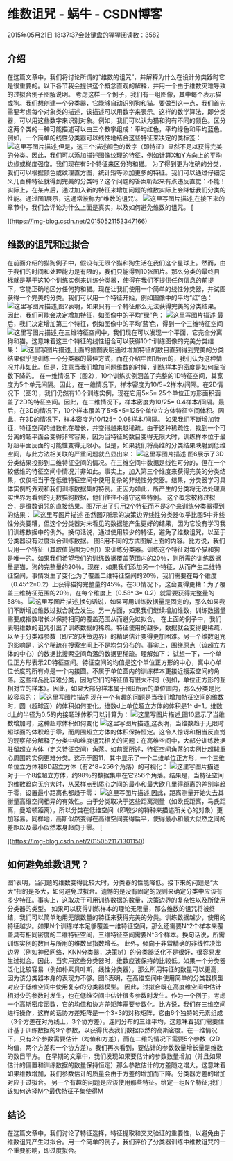 
# 维数诅咒 - 蜗牛 - CSDN博客


2015年05月21日 18:37:37[会敲键盘的猩猩](https://me.csdn.net/u010182633)阅读数：3582


## 介绍
在这篇文章中，我们将讨论所谓的“维数的诅咒”，并解释为什么在设计分类器时它是很重要的。以下各节我会提供这个概念直观的解释，并用一个由于维数灾难导致的过拟合例子图解说明。
考虑这样一个例子，我们有一组图像，其中每个表示猫或狗。我们想创建一个分类器，它能够自动识别狗和猫。要做到这一点，我们首先需要考虑每个对象类的描述，该描述可以用数字来表示。这样的数学算法，即分类器，可以用这些数字来识别对象。例如，我们可以认为猫和狗有不同的颜色。区分这两个类的一种可能描述可以由三个数字组成：平均红色，平均绿色和平均蓝色。例如，一个简单的线性分类器可以线性地结合这些特征来决定的类标签：
![这里写图片描述](https://img-blog.csdn.net/20150521152504069)[ ](https://img-blog.csdn.net/20150521152504069)
但是，这三个描述颜色的数字（即特征）显然不足以获得完美的分类。因此，我们可以添加描述图像纹理的特征，例如计算X和Y方向上的平均边缘或梯度强度。我们现在有5个特征来区分狗和猫。
[
](https://img-blog.csdn.net/20150521152504069)为了得到更为准确的分类，我们可以根据颜色或纹理直方图，统计矩等添加更多的特征。我们可以通过仔细定义几百种特征就得到完美的分类吗？这个问题的答案听起来有点违反直觉：不能！实际上，在某点后，通过加入新的特征来增加问题的维数实际上会降低我们分类的性能。通过图1展示，这通常被称为“维数的诅咒’。
![这里写图片描述](https://img-blog.csdn.net/20150521153347166)[ ](https://img-blog.csdn.net/20150521153347166)
在接下来的章节中，我们会评论为什么上面是真实，以及如何避免维数的诅咒。
[

](https://img-blog.csdn.net/20150521153347166)
## 维数的诅咒和过拟合
[
](https://img-blog.csdn.net/20150521153347166)在前面介绍的猫狗例子中，假设有无限个猫和狗生活在我们这个星球上。然而，由于我们的时间和处理能力是有限的，我们只能得到10张图片。那么分类的最终目标就是基于这10个训练实例来训练分类器，使得在我们不提供任何信息的前提下，它能正确地区分任何狗和猫。现在让我们使用一个简单的线性分类器，并试图获得一个完美的分类。我们可以用一个特征开始，例如图像中的平均“红”色：
![这里写图片描述](https://img-blog.csdn.net/20150521154332915)[ ](https://img-blog.csdn.net/20150521154332915)
图2表明，如果只有一个特征那么无法获得完美的分类结果。因此，我们可能会决定增加特征，如图像中的平均“绿”色：
![这里写图片描述](https://img-blog.csdn.net/20150521155046019)[ ](https://img-blog.csdn.net/20150521155046019)
最后，我们决定增加第三个特征，例如图像中的平均’蓝’色，得到一个三维特征空间
![这里写图片描述](https://img-blog.csdn.net/20150521155236752)[ ](https://img-blog.csdn.net/20150521155236752)
在三维特征空间中，我们现在可以发现一个平面，它完全分离狗和猫。这意味着这三个特征的线性组合可以获得10个训练图像的完美分类结果：
![这里写图片描述](https://img-blog.csdn.net/20150521155541674)[ ](https://img-blog.csdn.net/20150521155541674)
上面的插图表明通过增加特征的数目直到得到完美的分类结果似乎是训练一个分类器的最佳方式，而在介绍中图1所示的，我们认为这种情况并非如此。但是，注意当我们增加问题维数的时候，训练样本的密度是如何呈指数下降的。
[
](https://img-blog.csdn.net/20150521155541674)在一维情况下（图2），10个训练实例涵盖了完整的1D特征空间，其宽度为5个单元间隔。因此，在一维情况下，样本密度为10/5=2样本/间隔。在2D情况下（图3），我们仍然有10个训练实例，现在它用5×5= 25个单位正方形面积涵盖了2D的特征空间。因此，在二维情况下，样本密度为10/25= 0.4样本/间隔。最后，在3D的情况下，10个样本覆盖了5×5×5=125个单位立方体特征空间体积。因此，在3D的情况下，样本密度为10/125= 0.08样本/间隔。
[
](https://img-blog.csdn.net/20150521155541674)如果我们不断增加特征，特征空间的维数也在增长，并变得越来越稀疏。由于这种稀疏性，找到一个可分离的超平面会变得非常容易，因为当特征的数目变得无限大时，训练样本位于最好超平面反面的可能性变得无限小。但是，如果我们将高维的分类结果映射到低维空间，与此方法相关联的严重问题就凸显出来：
![这里写图片描述](https://img-blog.csdn.net/20150521161209531)
图6展示了3D分类结果投影到二维特征空间的情况。在三维空间中数据是线性可分的，但在一个较低维的特征空间中情况并非如此。事实上，加入第三个维度来获得完美的分类结果，仅仅相当于在低维特征空间中使用复杂的非线性分类器。结果，分类器学习具体实例的外观和我们训练数据集的特例。正因为如此，所产生的分类将无法处理真实世界为看到的无数猫狗数据，他们往往不遵守这些特例。
这个概念被称过拟合，是维数诅咒的直接结果。图7示出了只用2个特征而不是3个来训练分类器得到的结果：
![这里写图片描述](https://img-blog.csdn.net/20150521162104736)
虽然图7所示的决策边界线性分类器似乎比图5中非线性分类要糟，但这个分类器对未看见的数据能产生更好的结果，因为它没有学习我们训练数据中的例外。换句话说，通过使用较少的特征，避免了维数诅咒，以至于分类器没有过度拟合训练数据。
图8用不同的方式图解上面的内容。比方说，我们只用一个特征（其取值范围为0到1）来训练分类器。训练这个特征对每个猫和狗是唯一的。如果我们希望我们的训练数据覆盖范围内的20％，则所需的训练数据量是猫，狗的完整量的20％。现在，如果我们添加另一个特征，从而产生二维特征空间，事情发生了变化;为了覆盖二维特征空间的20％，我们需要在每个维度（0.45^2=0.2）上获得猫狗完整量的45％。在3D情况下，这会变得更糟：为了覆盖三维特征范围的20％，在每个维度上（0.58^ 3= 0.2）就需要获得完整量的58％。
![这里写图片描述](https://img-blog.csdn.net/20150521163156677)[ ](https://img-blog.csdn.net/20150521163156677)
换句话说，如果可用训练数据量是固定的，那么如果我们不断增加维数过拟合就会发生。另一方面，如果我们继续增加维数，训练数据量需要成指数增长以保持相同的覆盖范围从而避免过拟合。
[
](https://img-blog.csdn.net/20150521163156677)在上面的例子中，我们表明维数的诅咒引出了训练数据的稀疏。特征使用的越多，数据就会变得更稀疏，以至于分类器参数（即它的决策边界）的精确估计变得更加困难。另一个维数诅咒的影响是，这个稀疏在搜索空间上不是均匀分布的。事实上，围绕原点（该超立方体的中心）的数据比搜索空间角落的数据更稀疏。理解如下：
[
](https://img-blog.csdn.net/20150521163156677)试想一下，一个单位正方形表示2D特征空间。特征空间的均值是这个单位正方形的中心，离中心单位长度的所有点是一个内接圆。不属于单位圆内的训练样本更接近搜索空间的角落。这些样品比较难分类，因为它们的特征值有很大不同（例如，单位正方形的互相对立的样本）。因此，如果大部分样本属于图9所示的单位圆内，那么分类是比较容易的：
![这里写图片描述](https://img-blog.csdn.net/20150521164758934)
现在一个有趣的问题是当我们增加特征空间的维数时，圆（超球面）的体积如何变化。维数d上单位超立方体的体积是1^ d=1。维数d上的半径为0.5的内接超球体积可以计算为：
![这里写图片描述](https://img-blog.csdn.net/20150521165255490)[ ](https://img-blog.csdn.net/20150521165255490)
图10显示了当维数增加时，这种超球体积如何变化
![这里写图片描述](https://img-blog.csdn.net/20150521165431005)[ ](https://img-blog.csdn.net/20150521165431005)
这表明，当维数趋于无限时超球面的体积趋于零，而周围超立方体的体积保持恒定。这令人惊讶和相当反直觉的观察部分解释了分类中和维度诅咒相关的问题：在高维空间中，大部分训练数据驻留超立方体（定义特征空间）角落。如前面所述，特征空间角落的实例比超球重心周围的实例更难分类。这示于图11，其中显示了一个二维单位正方形，一个三维单位立方体和8D超立方体（有2^8=256个角落）的可视化：
![这里写图片描述](https://img-blog.csdn.net/20150521170150224)[ ](https://img-blog.csdn.net/20150521170150224)
对于一个8维超立方体，约98％的数据集中在它256个角落。结果是，当特征空间的维数趋向无穷大时，从采样点到质心之间的最小和最大欧几里得距离的差别率趋于零，设置最小距离也都趋于零：
![这里写图片描述](https://img-blog.csdn.net/20150521171301150)[ ](https://img-blog.csdn.net/20150521171301150)
因此，距离测量开始失去其衡量高维空间相异的有效性。由于分类取决于这些距离测量（如欧氏距离，马氏距离，曼哈顿距离），所以分类在低维空间（即较少的特种来描述所关心的对象）更加容易。同样地，高斯似然变得在高维空间变得扁平，使得最小和最大似然之间的差距以及最小似然本身趋向于零。
[

](https://img-blog.csdn.net/20150521171301150)
## 如何避免维数诅咒？
[
](https://img-blog.csdn.net/20150521171301150)图1表明，当问题的维数变得比较大时，分类器的性能降低。接下来的问题是“太大“指的是多大，如何避免过拟合。遗憾的是没有固定的规则来确定分类中应该有多少特征。事实上，这取决于可用训练数据的数量，决策边界的复杂性以及所使用分类器的类型。
[
](https://img-blog.csdn.net/20150521171301150)如果可以获得训练样本的理论无限量，那么维数的诅咒将被终结，我们可以简单地用无限数量的特征来获得完美的分类。训练数据越少，使用的特征越少。如果N个训练样本足够覆盖一维特征空间，那么还需要N^2个样本来覆盖具有相同密度的二维特征空间，三维特征空间需要N^3个样本。换句话说，所需训练实例的数目与所用的维数呈指数增长。
[
](https://img-blog.csdn.net/20150521171301150)此外，倾向于非常精确的非线性决策边界（例如神经网络，KNN分类器，决策树）的分类器泛化不是很好，很容易发生过拟合。因此，当实用这些分类器时，维数应该保持的比较低。如果一个分类器泛化比较容易（例如朴素贝叶斯，线性分类器），那么所用特征的数量可以更高，因为该分类器本身的表现力不够。图6表明，在高维空间中使用简单的分类器模型对应于低维空间中使用复杂的分类器模型。
[
](https://img-blog.csdn.net/20150521171301150)因此，过拟合既在高度维空间中估计相对少的参数时发生，也在低维空间中估计很多参数时发生。作为一个例子，考虑一个高斯密度函数，它的均值和协方差矩阵需要参数化。比方说，我们在三维空间进行操作，这样的话协方差矩阵是一个3×3的对称矩阵，它由6个独特的元素组成（3个方差在对角线上，3个协方差）。连同分布的三维平均，这意味着我们需要估计基于训练数据的9个参数，以获得代表我们数据似然的高斯密度。在一维情况下，只有2个参数需要估计（均值和方差），而在二维的情况下需要5个参数（2D均值，两个方差和一个协方差）。我们再次看到，要估计的参数数量增长量是维数的数目平方。
[
](https://img-blog.csdn.net/20150521171301150)在早期的文章中，我们发现如果要估计的参数数量增加（并且如果估计的偏置和训练数据的数量保持恒定）那么参数估计的方差随之增大。这意味着如果维数增加，我们参数估计的质量会由于方差的增加而下降。分类器方差的增加对应于过拟合。
[
](https://img-blog.csdn.net/20150521171301150)另一个有趣的问题是应该使用那些特征。给定一组N个特征;我们该如何选择M个最优特征子集使得M
[
](https://img-blog.csdn.net/20150521171301150)
## 结论
[
](https://img-blog.csdn.net/20150521171301150)在这篇文章中，我们讨论了特征选择，特征提取和交叉验证的重要性，以避免由于维数诅咒产生过拟合。用一个简单的例子，我们评价了分类器训练中维数诅咒的一个重要影响，即过度拟合。
[            ](https://img-blog.csdn.net/20150521171301150)

[
  ](https://img-blog.csdn.net/20150521170150224)